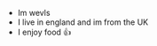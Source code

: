 - Im wevls
- I live in england and im from the UK
- I enjoy food 👍

<!---
wevls/wevls is a ✨ special ✨ repository because its `README.md` (this file) appears on your GitHub profile.
You can click the Preview link to take a look at your changes.
--->
